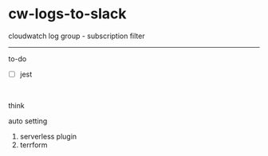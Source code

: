 # cw-logs-to-slack

cloudwatch log group - subscription filter

---

to-do

- [ ] jest

<br />

think

auto setting

1. serverless plugin
2. terrform

